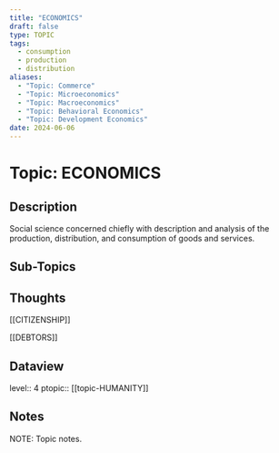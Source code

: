 ```yaml
---
title: "ECONOMICS"
draft: false
type: TOPIC
tags:
  - consumption
  - production
  - distribution
aliases:
  - "Topic: Commerce"
  - "Topic: Microeconomics"
  - "Topic: Macroeconomics"
  - "Topic: Behavioral Economics"
  - "Topic: Development Economics"
date: 2024-06-06
---
```

# Topic: ECONOMICS
## Description
Social science concerned chiefly with description and analysis of the production, distribution, and consumption of goods and services.

## Sub-Topics


## Thoughts
[[CITIZENSHIP]]

[[DEBTORS]]

## Dataview
level:: 4
ptopic:: [[topic-HUMANITY]]

## Notes
NOTE: Topic notes.
